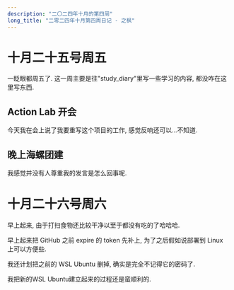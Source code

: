 ```yaml
---
description: "二〇二四年十月的第四周"
long_title: "二零二四年十月第四周日记 - 之枫"
---
```


# 十月二十五号周五

一眨眼都周五了. 这一周主要是往"study_diary"里写一些学习的内容, 都没咋在这里写东西.

## Action Lab 开会

今天我在会上说了我要重写这个项目的工作, 感觉反响还可以...不知道.

## 晚上海螺团建

我感觉并没有人尊重我的发言是怎么回事呢.

# 十月二十六号周六

早上起来, 由于打扫食物还比较干净以至于都没有吃的了哈哈哈.

早上起来把 GitHub 之前 expire 的 token 先补上, 为了之后假如说部署到 Linux 上可以方便些.

我还计划把之前的 WSL Ubuntu 删掉, 确实是完全不记得它的密码了.

我把新的WSL Ubuntu建立起来的过程还是蛮顺利的.
